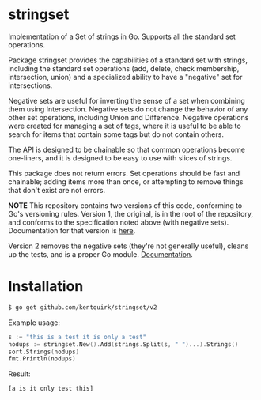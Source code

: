 # stringset
Implementation of a Set of strings in Go. Supports all the standard set operations.

Package stringset provides the capabilities of a standard set with strings, including
the standard set operations (add, delete, check membership, intersection, union) and a
specialized ability to have a "negative" set for intersections.

Negative sets are useful for inverting the sense of a set when combining them
using Intersection. Negative sets do not change the behavior of any other
set operations, including Union and Difference. Negative operations were created
for managing a set of tags, where it is useful to be able to search for items
that contain some tags but do not contain others.

The API is designed to be chainable so that common operations become one-liners,
and it is designed to be easy to use with slices of strings.

This package does not return errors. Set operations should be fast and
chainable; adding items more than once, or attempting to remove things
that don't exist are not errors.

**NOTE**
This repository contains two versions of this code, conforming to Go's versioning rules.
Version 1, the original, is in the root of the repository, and conforms to the specification noted above (with negative sets). Documentation for that version is
[here](https://pkg.go.dev/github.com/kentquirk/stringset).

Version 2 removes the negative sets (they're not generally useful), cleans up the tests, and is a proper Go module. [Documentation](https://pkg.go.dev/github.com/kentquirk/stringset/v2).

# Installation

```bash
$ go get github.com/kentquirk/stringset/v2
```

Example usage:

```go
s := "this is a test it is only a test"
nodups := stringset.New().Add(strings.Split(s, " ")...).Strings()
sort.Strings(nodups)
fmt.Println(nodups)
```
Result:
```text
[a is it only test this]
```
